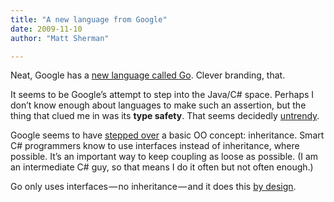 ```yaml
---
title: "A new language from Google"
date: 2009-11-10
author: "Matt Sherman"

---
```


Neat, Google has a [new language called Go](http://golang.org/doc/go_tutorial.html). Clever branding, that.

It seems to be Google’s attempt to step into the Java/C# space. Perhaps I don’t know enough about languages to make such an assertion, but the thing that clued me in was its **type safety**. That seems decidedly [untrendy](http://www.paulgraham.com/hundred.html).

Google seems to have [stepped over](http://golang.org/doc/go_lang_faq.html#inheritance) a basic OO concept: inheritance. Smart C# programmers know to use interfaces instead of inheritance, where possible. It’s an important way to keep coupling as loose as possible. (I am an intermediate C# guy, so that means I do it often but not often enough.)

Go only uses interfaces — no inheritance — and it does this [by design](http://golang.org/doc/go_faq.html#Is_Go_an_object-oriented_language).

